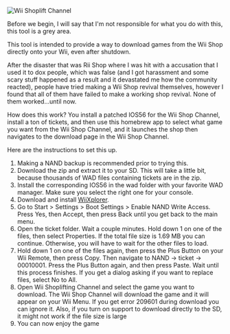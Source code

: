 ![Wii Shoplift Channel](http://transfer.archivete.am/9Qu6m/wiishop.png)

Before we begin, I will say that I'm not responsible for what you do with this, this tool is a grey area.

This tool is intended to provide a way to download games from the Wii Shop directly onto your Wii, even after shutdown.

After the disaster that was Rii Shop where I was hit with a accusation that I used it to dox people, which was false (and I got harassment and some scary stuff happened as a result and it devastated me how the community reacted), people have tried making a Wii Shop revival themselves, however I found that all of them have failed to make a working shop revival. None of them worked...until now.

How does this work? You install a patched IOS56 for the Wii Shop Channel, install a ton of tickets, and then use this homebrew app to select what game you want from the Wii Shop Channel, and it launches the shop then navigates to the download page in the Wii Shop Channel.

Here are the instructions to set this up.

1. Making a NAND backup is recommended prior to trying this.
2. Download the zip and extract it to your SD. This will take a little bit, because thousands of WAD files containing tickets are in the zip.
3. Install the corresponding IOS56 in the wad folder with your favorite WAD manager. Make sure you select the right one for your console.
4. Download and install [WiiXplorer](http://hbb1.oscwii.org/hbb/wiixplorer/wiixplorer.zip).
5. Go to Start > Settings > Boot Settings > Enable NAND Write Access. Press Yes, then Accept, then press Back until you get back to the main menu.
6. Open the ticket folder. Wait a couple minutes. Hold down 1 on one of the files, then select Properties. If the total file size is 1.69 MB you can continue. Otherwise, you will have to wait for the other files to load.
7. Hold down 1 on one of the files again, then press the Plus Button on your Wii Remote, then press Copy. Then navigate to NAND -> ticket -> 00010001. Press the Plus Button again, and then press Paste. Wait until this process finishes. If you get a dialog asking if you want to replace files, select No to All.
8. Open Wii Shoplifting Channel and select the game you want to download. The Wii Shop Channel will download the game and it will appear on your Wii Menu. If you get error 209601 during download you can ignore it. Also, if you turn on support to download directly to the SD, it might not work if the file size is large
9. You can now enjoy the game
